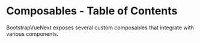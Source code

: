 # Composables - Table of Contents

<div class="lead mb-5">

BootstrapVueNext exposes several custom composables that integrate with various components.

</div>

<TableOfContentsCard v-for="composable in computedComposablesList" :key="composable.name" class="my-3" :name="composable.name" :description="composable.description" :route="composable.route" />

<script setup lang="ts">
import {withBase} from 'vitepress'
import {computed} from 'vue'
import TableOfContentsCard from '../components/TableOfContentsCard.vue'

const routeLocation = (name: string): string => withBase(`/docs/composables/${name}`).trim()

const composablesList: {name: string; description: string}[] = [
  {
    name: 'useBreadcrumb',
    description: 'A global breadcrumb system to pair with the BBreadcrumb component'
  },
  {
    name: 'useColorMode',
    description: 'Implement a color scheme to reactively use light/dark or other color modes. Light and dark themes are included by default, but you can create more by reviewing the usage on the Bootstrap v5 documentation (Color Modes)'
  },
  {
    name: 'useModal',
    description: 'Conveniently hide or show modals programmatically from anywhere in the app',
  },
  {
    name: 'useModalController',
    description: 'Create or hide modals from anywhere in the app, or close all modals from one source using this utility',
  },
  {
    name: 'useToastController',
    description: 'Conveniently orchestrate a push notification system by showing or hiding Toasts with our useToastController composable system',
  },
    {
      name: 'useToggle',
      description: 'Conveniently show, hide or toggle components programmatically from anywhere in the app',
    },
  {
    name: 'usePopoverController',
    description: 'Control popovers and tooltips in your application, enabling the display popover elements with ease',
  },
  {
    name: 'useScrollspy',
    description: 'Automatically update navigation highlighting based on scroll position, perfect for creating table of contents and section navigation',
  }
]

const computedComposablesList = computed(() =>
  composablesList
    .map((el) => ({
      name: el.name,
      description: el.description,
      route: routeLocation(el.name),
    }))
    .sort((a, b) => a.name.localeCompare(b.name))
)
</script>
